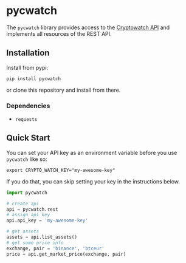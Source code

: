 # pycwatch

The `pycwatch` library provides access to the [Cryptowatch API](https://docs.cryptowat.ch/rest-api/) and implements all resources of the REST API.

## Installation

Install from pypi:

`pip install pycwatch`

or clone this repository and install from there.

### Dependencies

-   `requests`

## Quick Start

You can set your API key as an environment variable before you use `pycwatch` like so:

```shell
export CRYPTO_WATCH_KEY="my-awesome-key"
```

If you do that, you can skip setting your key in the instructions below.

```python
import pycwatch

# create api
api = pycwatch.rest
# assign api key
api.api_key = 'my-awesome-key'

# get assets
assets = api.list_assets()
# get some price info
exchange, pair = 'binance', 'btceur'
price = api.get_market_price(exchange, pair)
```
